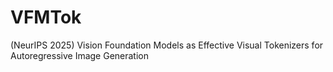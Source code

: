 # VFMTok
(NeurIPS 2025) Vision Foundation Models as Effective Visual Tokenizers for Autoregressive Image Generation
